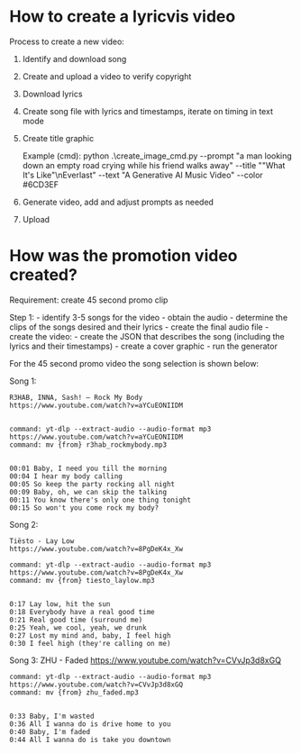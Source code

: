 # How to create a lyricvis video

Process to create a new video:

1. Identify and download song

2. Create and upload a video to verify copyright

3. Download lyrics

4. Create song file with lyrics and timestamps, iterate on timing in text mode

5. Create title graphic

    Example (cmd): 
    python .\create_image_cmd.py --prompt "a man looking down an empty road crying while his friend walks away" --title "\"What It's Like\"\nEverlast" --text "A Generative AI Music Video" --color #6CD3EF

6. Generate video, add and adjust prompts as needed

7. Upload


# How was the promotion video created?

Requirement: create 45 second promo clip

Step 1:
    - identify 3-5 songs for the video
    - obtain the audio
    - determine the clips of the songs desired and their lyrics
    - create the final audio file
    - create the video:
        - create the JSON that describes the song (including the lyrics and their timestamps)
        - create a cover graphic
        - run the generator


For the 45 second promo video the song selection is shown below:


Song 1:

    R3HAB, INNA, Sash! – Rock My Body
    https://www.youtube.com/watch?v=aYCuEONIIDM


    command: yt-dlp --extract-audio --audio-format mp3 https://www.youtube.com/watch?v=aYCuEONIIDM
    command: mv {from} r3hab_rockmybody.mp3


    00:01 Baby, I need you till the morning
    00:04 I hear my body calling
    00:05 So keep the party rocking all night
    00:09 Baby, oh, we can skip the talking
    00:11 You know there's only one thing tonight
    00:15 So won't you come rock my body?


Song 2:

    Tiësto - Lay Low
    https://www.youtube.com/watch?v=8PgDeK4x_Xw

    command: yt-dlp --extract-audio --audio-format mp3 https://www.youtube.com/watch?v=8PgDeK4x_Xw
    command: mv {from} tiesto_laylow.mp3


    0:17 Lay low, hit the sun
    0:18 Everybody have a real good time
    0:21 Real good time (surround me)
    0:25 Yeah, we cool, yeah, we drunk
    0:27 Lost my mind and, baby, I feel high
    0:30 I feel high (they're calling on me)


Song 3:
    ZHU - Faded
    https://www.youtube.com/watch?v=CVvJp3d8xGQ

    command: yt-dlp --extract-audio --audio-format mp3 https://www.youtube.com/watch?v=CVvJp3d8xGQ
    command: mv {from} zhu_faded.mp3


    0:33 Baby, I'm wasted
    0:36 All I wanna do is drive home to you
    0:40 Baby, I'm faded
    0:44 All I wanna do is take you downtown